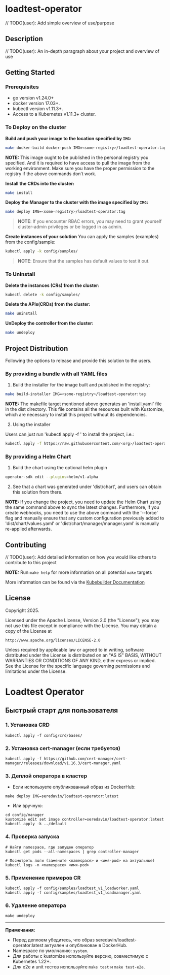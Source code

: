 # loadtest-operator
// TODO(user): Add simple overview of use/purpose

## Description
// TODO(user): An in-depth paragraph about your project and overview of use

## Getting Started

### Prerequisites
- go version v1.24.0+
- docker version 17.03+.
- kubectl version v1.11.3+.
- Access to a Kubernetes v1.11.3+ cluster.

### To Deploy on the cluster
**Build and push your image to the location specified by `IMG`:**

```sh
make docker-build docker-push IMG=<some-registry>/loadtest-operator:tag
```

**NOTE:** This image ought to be published in the personal registry you specified.
And it is required to have access to pull the image from the working environment.
Make sure you have the proper permission to the registry if the above commands don’t work.

**Install the CRDs into the cluster:**

```sh
make install
```

**Deploy the Manager to the cluster with the image specified by `IMG`:**

```sh
make deploy IMG=<some-registry>/loadtest-operator:tag
```

> **NOTE**: If you encounter RBAC errors, you may need to grant yourself cluster-admin
privileges or be logged in as admin.

**Create instances of your solution**
You can apply the samples (examples) from the config/sample:

```sh
kubectl apply -k config/samples/
```

>**NOTE**: Ensure that the samples has default values to test it out.

### To Uninstall
**Delete the instances (CRs) from the cluster:**

```sh
kubectl delete -k config/samples/
```

**Delete the APIs(CRDs) from the cluster:**

```sh
make uninstall
```

**UnDeploy the controller from the cluster:**

```sh
make undeploy
```

## Project Distribution

Following the options to release and provide this solution to the users.

### By providing a bundle with all YAML files

1. Build the installer for the image built and published in the registry:

```sh
make build-installer IMG=<some-registry>/loadtest-operator:tag
```

**NOTE:** The makefile target mentioned above generates an 'install.yaml'
file in the dist directory. This file contains all the resources built
with Kustomize, which are necessary to install this project without its
dependencies.

2. Using the installer

Users can just run 'kubectl apply -f <URL for YAML BUNDLE>' to install
the project, i.e.:

```sh
kubectl apply -f https://raw.githubusercontent.com/<org>/loadtest-operator/<tag or branch>/dist/install.yaml
```

### By providing a Helm Chart

1. Build the chart using the optional helm plugin

```sh
operator-sdk edit --plugins=helm/v1-alpha
```

2. See that a chart was generated under 'dist/chart', and users
can obtain this solution from there.

**NOTE:** If you change the project, you need to update the Helm Chart
using the same command above to sync the latest changes. Furthermore,
if you create webhooks, you need to use the above command with
the '--force' flag and manually ensure that any custom configuration
previously added to 'dist/chart/values.yaml' or 'dist/chart/manager/manager.yaml'
is manually re-applied afterwards.

## Contributing
// TODO(user): Add detailed information on how you would like others to contribute to this project

**NOTE:** Run `make help` for more information on all potential `make` targets

More information can be found via the [Kubebuilder Documentation](https://book.kubebuilder.io/introduction.html)

## License

Copyright 2025.

Licensed under the Apache License, Version 2.0 (the "License");
you may not use this file except in compliance with the License.
You may obtain a copy of the License at

    http://www.apache.org/licenses/LICENSE-2.0

Unless required by applicable law or agreed to in writing, software
distributed under the License is distributed on an "AS IS" BASIS,
WITHOUT WARRANTIES OR CONDITIONS OF ANY KIND, either express or implied.
See the License for the specific language governing permissions and
limitations under the License.

# Loadtest Operator

## Быстрый старт для пользователя

### 1. Установка CRD

```
kubectl apply -f config/crd/bases/
```

### 2. Установка cert-manager (если требуется)

```
kubectl apply -f https://github.com/cert-manager/cert-manager/releases/download/v1.16.3/cert-manager.yaml
```

### 3. Деплой оператора в кластер

- Если используете опубликованный образ из DockerHub:

```
make deploy IMG=seredavin/loadtest-operator:latest
```

- Или вручную:

```
cd config/manager
kustomize edit set image controller=seredavin/loadtest-operator:latest
kubectl apply -k ../default
```

### 4. Проверка запуска

```
# Найти namespace, где запущен оператор
kubectl get pods --all-namespaces | grep controller-manager

# Посмотреть логи (замените <namespace> и <имя-pod> на актуальные)
kubectl logs -n <namespace> <имя-pod>
```

### 5. Применение примеров CR

```
kubectl apply -f config/samples/loadtest_v1_loadworker.yaml
kubectl apply -f config/samples/loadtest_v1_loadmanager.yaml
```

### 6. Удаление оператора

```
make undeploy
```

---

**Примечания:**
- Перед деплоем убедитесь, что образ seredavin/loadtest-operator:latest актуален и опубликован в DockerHub.
- Namespace по умолчанию: `system`.
- Для работы с kustomize используйте версию, совместимую с Kubernetes 1.22+.
- Для e2e и unit тестов используйте `make test` и `make test-e2e`.

